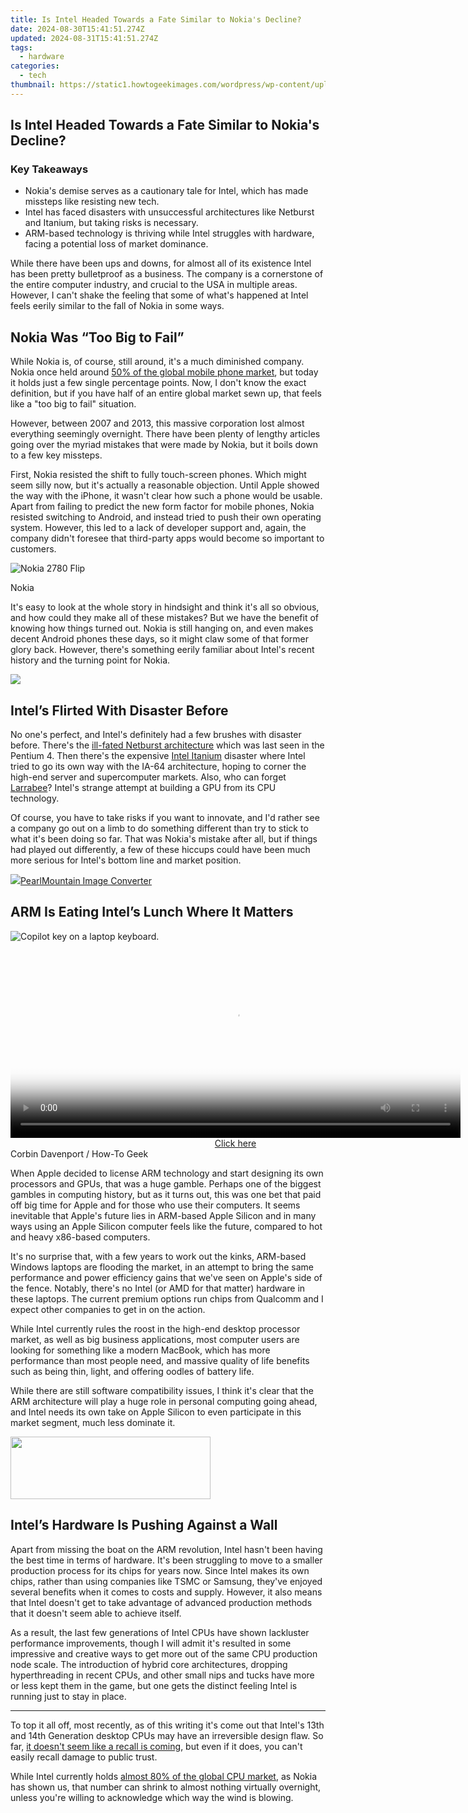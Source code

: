 ```yaml
---
title: Is Intel Headed Towards a Fate Similar to Nokia's Decline?
date: 2024-08-30T15:41:51.274Z
updated: 2024-08-31T15:41:51.274Z
tags:
  - hardware
categories:
  - tech
thumbnail: https://static1.howtogeekimages.com/wordpress/wp-content/uploads/2024/08/in-this-photo-illustration-the-logo-of-intel-is-displayed-on-a-smartphone-withstock-market-declines-in-the-background.jpg
---
```


## Is Intel Headed Towards a Fate Similar to Nokia's Decline?

### Key Takeaways

* Nokia's demise serves as a cautionary tale for Intel, which has made missteps like resisting new tech.
* Intel has faced disasters with unsuccessful architectures like Netburst and Itanium, but taking risks is necessary.
* ARM-based technology is thriving while Intel struggles with hardware, facing a potential loss of market dominance.

 While there have been ups and downs, for almost all of its existence Intel has been pretty bulletproof as a business. The company is a cornerstone of the entire computer industry, and crucial to the USA in multiple areas. However, I can't shake the feeling that some of what's happened at Intel feels eerily similar to the fall of Nokia in some ways.

##  Nokia Was “Too Big to Fail”

 While Nokia is, of course, still around, it's a much diminished company. Nokia once held around [50% of the global mobile phone market](https://www.statista.com/statistics/263438/market-share-held-by-nokia-smartphones-since-2007/), but today it holds just a few single percentage points. Now, I don't know the exact definition, but if you have half of an entire global market sewn up, that feels like a "too big to fail" situation.

 However, between 2007 and 2013, this massive corporation lost almost everything seemingly overnight. There have been plenty of lengthy articles going over the myriad mistakes that were made by Nokia, but it boils down to a few key missteps.

 First, Nokia resisted the shift to fully touch-screen phones. Which might seem silly now, but it's actually a reasonable objection. Until Apple showed the way with the iPhone, it wasn't clear how such a phone would be usable. Apart from failing to predict the new form factor for mobile phones, Nokia resisted switching to Android, and instead tried to push their own operating system. However, this led to a lack of developer support and, again, the company didn't foresee that third-party apps would become so important to customers.

![Nokia 2780 Flip](https://static1.howtogeekimages.com/wordpress/wp-content/uploads/2024/06/nokia_2780_flip-dtc-simple_and_e.jpg) 

Nokia

 It's easy to look at the whole story in hindsight and think it's all so obvious, and how could they make all of these mistakes? But we have the benefit of knowing how things turned out. Nokia is still hanging on, and even makes decent Android phones these days, so it might claw some of that former glory back. However, there's something eerily familiar about Intel's recent history and the turning point for Nokia.

<!-- affiliate ads begin -->
<a href="https://estore.winxdvd.com/order/checkout.php?PRODS=4612444&QTY=1&AFFILIATE=108875&CART=1"><img src="https://www.winxdvd.com/affiliate/new-banner/pt-728x90.jpg" border="0"></a>
<!-- affiliate ads end -->
##  Intel’s Flirted With Disaster Before

 No one's perfect, and Intel's definitely had a few brushes with disaster before. There's the [ill-fated Netburst architecture](https://chipsandcheese.com/2022/06/17/intels-netburst-failure-is-a-foundation-for-success/) which was last seen in the Pentium 4\. Then there's the expensive [Intel Itanium](https://arstechnica.com/gadgets/2023/11/next-linux-kernel-will-dump-itanium-intels-ill-fated-64-bit-server-cpus/) disaster where Intel tried to go its own way with the IA-64 architecture, hoping to corner the high-end server and supercomputer markets. Also, who can forget [Larrabee](https://extra-lessons.techidaily.com/enrich-experience-boost-productivity-top-podcast-tasks/)? Intel's strange attempt at building a GPU from its CPU technology.

 Of course, you have to take risks if you want to innovate, and I'd rather see a company go out on a limb to do something different than try to stick to what it's been doing so far. That was Nokia's mistake after all, but if things had played out differently, a few of these hiccups could have been much more serious for Intel's bottom line and market position.

<!-- affiliate ads begin -->
<a href="https://secure.2checkout.com/order/checkout.php?PRODS=4550420&QTY=1&AFFILIATE=108875&CART=1"><img src="https://www.pearlmountainsoft.com/n_img/product/pic/f_02.jpg" border="0">PearlMountain Image Converter</a>
<!-- affiliate ads end -->
##  ARM Is Eating Intel’s Lunch Where It Matters

![Copilot key on a laptop keyboard.](https://static1.howtogeekimages.com/wordpress/wp-content/uploads/2024/07/copilot-key-on-a-laptop-keyboard-1.jpg) 

<!-- affiliate ads begin -->
<span id="1993650">
					<video width="720" height="300" style="cursor:pointer"
           poster="//a.impactradius-go.com/display-clicktoplayimage/1993650.jpeg"
           onclick="if(!this.playClicked){this.play();this.setAttribute('controls',true);this.playClicked=true;}">
	   <source src="//a.impactradius-go.com/display-ad/22993-1993650">
	   <img src="//a.impactradius-go.com/display-clicktoplayimage/1993650.jpeg" style="border: none; height: 100%; width: 100%; object-fit: contain">
	</video>
	<div style="width:720px;text-align:center"><a href="javascript:window.open(decodeURIComponent('https%3A%2F%2Fhomestyler.sjv.io%2Fc%2F5597632%2F1993650%2F22993'), '_blank');void(0);">Click here</a></div>
</span>
<img height="0" width="0" src="https://imp.pxf.io/i/5597632/1993650/22993" style="position:absolute;visibility:hidden;" border="0" />
<!-- affiliate ads end -->
Corbin Davenport / How-To Geek

 When Apple decided to license ARM technology and start designing its own processors and GPUs, that was a huge gamble. Perhaps one of the biggest gambles in computing history, but as it turns out, this was one bet that paid off big time for Apple and for those who use their computers. It seems inevitable that Apple's future lies in ARM-based Apple Silicon and in many ways using an Apple Silicon computer feels like the future, compared to hot and heavy x86-based computers.

 It's no surprise that, with a few years to work out the kinks, ARM-based Windows laptops are flooding the market, in an attempt to bring the same performance and power efficiency gains that we've seen on Apple's side of the fence. Notably, there's no Intel (or AMD for that matter) hardware in these laptops. The current premium options run chips from Qualcomm and I expect other companies to get in on the action.

 While Intel currently rules the roost in the high-end desktop processor market, as well as big business applications, most computer users are looking for something like a modern MacBook, which has more performance than most people need, and massive quality of life benefits such as being thin, light, and offering oodles of battery life.

 While there are still software compatibility issues, I think it's clear that the ARM architecture will play a huge role in personal computing going ahead, and Intel needs its own take on Apple Silicon to even participate in this market segment, much less dominate it.

<!-- affiliate ads begin -->
<a href="https://proteahair.pxf.io/c/5597632/1983634/23621" target="_top" id="1983634"><img src="//a.impactradius-go.com/display-ad/23621-1983634" border="0" alt="" width="320" height="100"/></a><img height="0" width="0" src="https://imp.pxf.io/i/5597632/1983634/23621" style="position:absolute;visibility:hidden;" border="0" />
<!-- affiliate ads end -->
##  Intel’s Hardware Is Pushing Against a Wall

 Apart from missing the boat on the ARM revolution, Intel hasn't been having the best time in terms of hardware. It's been struggling to move to a smaller production process for its chips for years now. Since Intel makes its own chips, rather than using companies like TSMC or Samsung, they've enjoyed several benefits when it comes to costs and supply. However, it also means that Intel doesn't get to take advantage of advanced production methods that it doesn't seem able to achieve itself.

 As a result, the last few generations of Intel CPUs have shown lackluster performance improvements, though I will admit it's resulted in some impressive and creative ways to get more out of the same CPU production node scale. The introduction of hybrid core architectures, dropping hyperthreading in recent CPUs, and other small nips and tucks have more or less kept them in the game, but one gets the distinct feeling Intel is running just to stay in place.

---

 To top it all off, most recently, as of this writing it's come out that Intel's 13th and 14th Generation desktop CPUs may have an irreversible design flaw. So far, [it doesn't seem like a recall is coming](https://some-guidance.techidaily.com/updated-the-connoisseurs-guide-to-adding-precise-dates-on-images/), but even if it does, you can't easily recall damage to public trust.

 While Intel currently holds [almost 80% of the global CPU market](https://www.extremetech.com/computing/intel-holds-78-global-market-share-for-cpus-analyst), as Nokia has shown us, that number can shrink to almost nothing virtually overnight, unless you're willing to acknowledge which way the wind is blowing.

<ins class="adsbygoogle"
     style="display:block"
     data-ad-format="autorelaxed"
     data-ad-client="ca-pub-7571918770474297"
     data-ad-slot="1223367746"></ins>



<ins class="adsbygoogle"
     style="display:block"
     data-ad-client="ca-pub-7571918770474297"
     data-ad-slot="8358498916"
     data-ad-format="auto"
     data-full-width-responsive="true"></ins>


